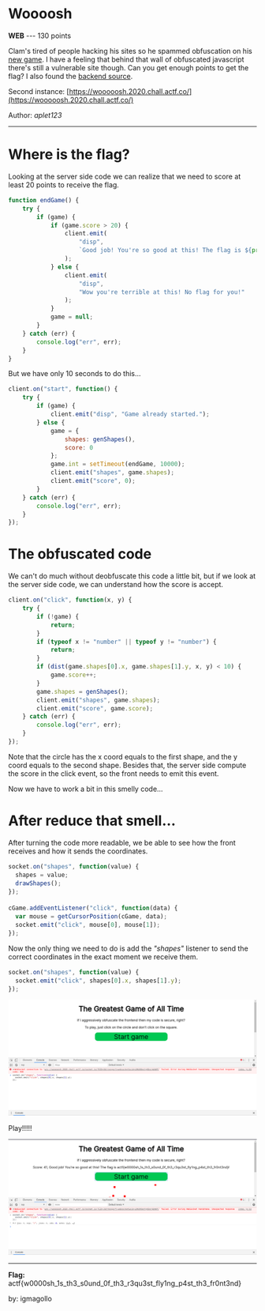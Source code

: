 # Woooosh

**WEB** --- 130 points

Clam's tired of people hacking his sites so he spammed obfuscation on his [new game](https://woooosh.2020.chall.actf.co/). I have a feeling that behind that wall of obfuscated javascript there's still a vulnerable site though. Can you get enough points to get the flag? I also found the [backend source](./backend_source.js).

Second instance: [https://wooooosh.2020.chall.actf.co/](https://wooooosh.2020.chall.actf.co/)

Author: *aplet123*

---
# Where is the flag?

Looking at the server side code we can realize that we need to score at least 20 points to receive the flag.

```js
function endGame() {
    try {
        if (game) {
            if (game.score > 20) {
                client.emit(
                    "disp",
                    `Good job! You're so good at this! The flag is ${process.env.FLAG}!`
                );
            } else {
                client.emit(
                    "disp",
                    "Wow you're terrible at this! No flag for you!"
                );
            }
            game = null;
        }
    } catch (err) {
        console.log("err", err);
    }
}
```

But we have only 10 seconds to do this...

```js
client.on("start", function() {
    try {
        if (game) {
            client.emit("disp", "Game already started.");
        } else {
            game = {
                shapes: genShapes(),
                score: 0
            };
            game.int = setTimeout(endGame, 10000);
            client.emit("shapes", game.shapes);
            client.emit("score", 0);
        }
    } catch (err) {
        console.log("err", err);
    }
});
```

# The obfuscated code

We can't do much without deobfuscate this code a little bit, but if we look at the server side code, we can understand how the score is accept.

```js
client.on("click", function(x, y) {
    try {
        if (!game) {
            return;
        }
        if (typeof x != "number" || typeof y != "number") {
            return;
        }
        if (dist(game.shapes[0].x, game.shapes[1].y, x, y) < 10) {
            game.score++;
        }
        game.shapes = genShapes();
        client.emit("shapes", game.shapes);
        client.emit("score", game.score);
    } catch (err) {
        console.log("err", err);
    }
});
```

Note that the circle has the x coord equals to the first shape, and the y coord equals to the second shape. Besides that, the server side compute the score in the click event, so the front needs to emit this event.

Now we have to work a bit in this smelly code...

# After reduce that smell...

After turning the code more readable, we be able to see how the front receives and how it sends the coordinates.

```js
socket.on("shapes", function(value) {
  shapes = value;
  drawShapes();
});

cGame.addEventListener("click", function(data) {
  var mouse = getCursorPosition(cGame, data);
  socket.emit("click", mouse[0], mouse[1]);
});
```

Now the only thing we need to do is add the *"shapes"* listener to send the correct coordinates in the exact moment we receive them.

```js
socket.on("shapes", function(value) {
  socket.emit("click", shapes[0].x, shapes[1].y);
});
```

![listener](./listener.png "Adding listener")

Play!!!!!

![flag](./flag.png "Winning the game")

---

**Flag:** actf{w0000sh_1s_th3_s0und_0f_th3_r3qu3st_fly1ng_p4st_th3_fr0nt3nd}

by: igmagollo
